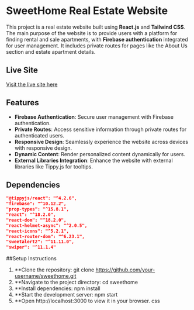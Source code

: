 # SweetHome Real Estate Website

This project is a real estate website built using **React.js** and **Tailwind CSS**. The main purpose of the website is to provide users with a platform for finding rental and sale apartments, with **Firebase authentication** integrated for user management. It includes private routes for pages like the About Us section and estate apartment details.

## Live Site

[Visit the live site here](https://www.sweethome.com)

## Features

- **Firebase Authentication**: Secure user management with Firebase authentication.
- **Private Routes**: Access sensitive information through private routes for authenticated users.
- **Responsive Design**: Seamlessly experience the website across devices with responsive design.
- **Dynamic Content**: Render personalized content dynamically for users.
- **External Libraries Integration**: Enhance the website with external libraries like Tippy.js for tooltips.

## Dependencies

```json
"@tippyjs/react": "^4.2.6",
"firebase": "^10.12.2",
"prop-types": "^15.8.1",
"react": "^18.2.0",
"react-dom": "^18.2.0",
"react-helmet-async": "^2.0.5",
"react-icons": "^5.2.1",
"react-router-dom": "^6.23.1",
"sweetalert2": "^11.11.0",
"swiper": "^11.1.4"
```

##Setup Instructions

1. **Clone the repository: git clone https://github.com/your-username/sweethome.git
2. **Navigate to the project directory: cd sweethome
3. **Install dependencies: npm install
4. **Start the development server: npm start
5. **Open http://localhost:3000 to view it in your browser.
css

